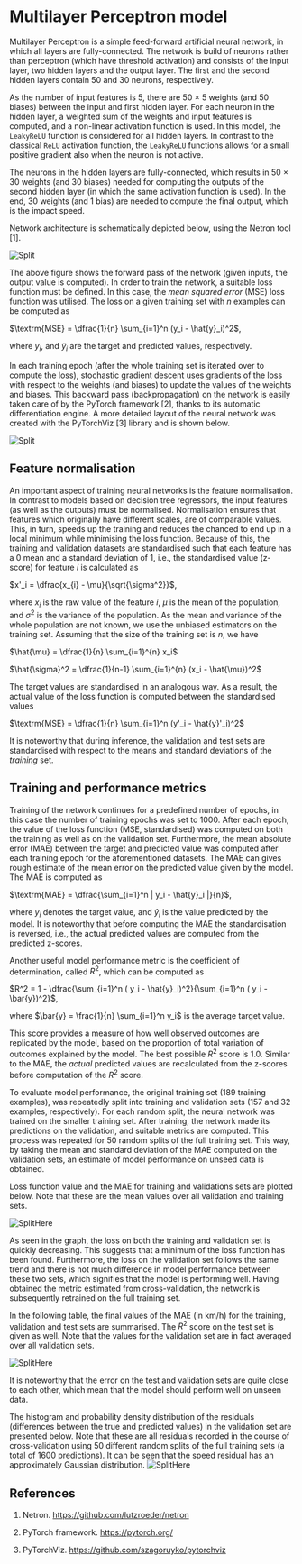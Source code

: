 # Multilayer Perceptron model

Multilayer Perceptron is a simple feed-forward artificial neural network, in which all layers are fully-connected.
The network is build of neurons rather than perceptron (which have threshold activation) and consists of the input layer, two hidden layers and the output layer. The first and the second hidden layers contain 50 and 30 neurons, respectively.

As the number of input features is 5, there are 50 $\times$ 5 weights (and 50 biases) between the input and first hidden layer. For each neuron in the hidden layer, a weighted sum of the weights and input features is computed, and a non-linear activation function is used. In this model, the `LeakyReLU` function is considered for all hidden layers. In contrast to the classical `ReLU` activation function, the `LeakyReLU` functions allows for a small positive gradient also when the neuron is not active.

The neurons in the hidden layers are fully-connected, which results in 50 $\times$ 30 weights (and 30 biases) needed for computing the outputs of the second hidden layer (in which the same activation function is used). In the end, 30 weights (and 1 bias) are needed to compute the final output, which is the impact speed.

Network architecture is schematically depicted below, using the Netron tool [1].

![Split](../img/mlpModel_netron.png)

The above figure shows the forward pass of the network (given inputs, the output value is computed). In order to train the network, a suitable loss function must be defined. In this case, the *mean squared error* (MSE) loss function was utilised. The loss on a given training set with $n$ examples can be computed as

$\textrm{MSE} = \dfrac{1}{n} \sum_{i=1}^n (y_i - \hat{y}_i)^2$,

where $y_i$, and $\hat{y}_i$ are the target and predicted values, respectively.

In each training epoch (after the whole training set is iterated over to compute the loss), stochastic gradient descent uses gradients of the loss with respect to the weights (and biases) to update the values of the weights and biases. This backward pass (backpropagation) on the network is easily taken care of by the PyTorch framework [2], thanks to its automatic differentiation engine. A more detailed layout of the neural network was created with the PyTorchViz [3] library and is shown below.

![Split](../img/mlpModel_torchviz.png)

## Feature normalisation

An important aspect of training neural networks is the feature normalisation. In contrast to models based on decision tree regressors, the input features (as well as the outputs) must be normalised.
Normalisation ensures that features which originally have different scales, are of comparable values. This, in turn, speeds up the training and reduces the chanced to end up in a local minimum while minimising the loss function.
Because of this, the training and validation datasets are standardised such that each feature has a 0 mean and a standard deviation of 1, i.e., the standardised value (z-score) for feature $i$ is calculated as

$x'_i = \dfrac{x_{i} - \mu}{\sqrt{\sigma^2}}$,

where $x_i$ is the raw value of the feature $i$, $\mu$ is the mean of the population, and $\sigma^2$ is the variance of the population.
As the mean and variance of the whole population are not known, we use the unbiased estimators on the training set. Assuming that the size of the training set is $n$, we have

$\hat{\mu} = \dfrac{1}{n} \sum_{i=1}^{n} x_i$

$\hat{\sigma}^2 = \dfrac{1}{n-1} \sum_{i=1}^{n} (x_i - \hat{\mu})^2$

The target values are standardised in an analogous way.
As a result, the actual value of the loss function is computed between the standardised values

$\textrm{MSE} = \dfrac{1}{n} \sum_{i=1}^n (y'_i - \hat{y}'_i)^2$

It is noteworthy that during inference, the validation and test sets are standardised with respect to the means and standard deviations of the *training* set.
## Training and performance metrics
Training of the network continues for a predefined number of epochs, in this case the number of training epochs was set to 1000.
After each epoch, the value of the loss function (MSE, standardised) was computed on both the training as well as on the validation set.
Furthermore, the mean absolute error (MAE) between the target and predicted value was computed after each training epoch for the aforementioned datasets.
The MAE can gives rough estimate of the mean error on the predicted value given by the model.
The MAE is computed as

$\textrm{MAE} = \dfrac{\sum_{i=1}^n | y_i - \hat{y}_i |}{n}$,

where $y_i$ denotes the target value, and $\hat{y}_i$ is the value predicted by the model. It is noteworthy that before computing the MAE the standardisation is reversed, i.e., the actual predicted values are computed from the predicted z-scores.

Another useful model performance metric is the coefficient of determination, called $R^2$, which can be computed as

$R^2 = 1 - \dfrac{\sum_{i=1}^n ( y_i - \hat{y}_i)^2}{\sum_{i=1}^n ( y_i - \bar{y})^2}$,

where $\bar{y} = \frac{1}{n} \sum_{i=1}^n y_i$ is the average target value.

This score provides a measure of how well observed outcomes are replicated by the model, based on the proportion of total variation of outcomes explained by the model.
The best possible $R^2$ score is $1.0$.
Similar to the MAE, the *actual* predicted values are recalculated from the z-scores before computation of the $R^2$ score.

To evaluate model performance, the original training set (189 training examples), was repeatedly split into training and validation sets (157 and 32 examples, respectively). For each random split, the neural network was trained on the smaller training set. After training, the network made its predictions on the validation, and suitable metrics are computed. This process was repeated for 50 random splits of the full training set. 
This way, by taking the mean and standard deviation of the MAE computed on the validation sets, an estimate of model performance on unseed data is obtained.

Loss function value and the MAE for training and validations sets are plotted below. 
Note that these are the mean values over all validation and training sets.

![SplitHere]()

As seen in the graph, the loss on both the training and validation set is quickly decreasing. This suggests that a minimum of the loss function has been found. Furthermore, the loss on the validation set follows the same trend and there is not much difference in model performance between these two sets, which signifies that the model is performing well. 
Having obtained the metric estimated from cross-validation, the network is subsequently retrained on the full training set.

In the following table, the final values of the MAE (in km/h) for the training, validation and test sets are summarised. The $R^2$ score on the test set is given as well. Note that the values for the validation set are in fact averaged over all validation sets.

![SplitHere]()

It is noteworthy that the error on the test and validation sets are quite close to each other, which mean that the model should perform well on unseen data. 

The histogram and probability density distribution of the residuals (differences between the true and predicted values) in the validation set are presented below. Note that these are all residuals recorded in the course of cross-validation using 50 different random splits of the full training sets (a total of 1600 predictions). It can be seen that the speed residual has an approximately Gaussian distribution.
![SplitHere]()

## References

1. Netron. https://github.com/lutzroeder/netron

2. PyTorch framework. https://pytorch.org/

3. PyTorchViz. https://github.com/szagoruyko/pytorchviz
